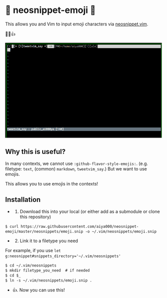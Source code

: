 # :gift: neosnippet-emoji :gift:

This allows you and Vim to input emoji characters via [neosnippet.vim](https://github.com/Shougo/neosnippet.vim).

💪😎👍

![sample](./sample.gif)

## Why this is useful?

In many contexts, we cannot use `:github-flavor-style-emojis:`. (e.g. filetype: `text`, (common) `markdown`, `tweetvim_say`.)
But we want to use emojis.

This allows you to use emojis in the contexts!

## Installation

- 1. Download this into your local (or either add as a submodule or clone this repository)

```shell-session
$ curl https://raw.githubusercontent.com/aiya000/neosnippet-emoji/master/neosnippets/emoji.snip -o ~/.vim/neosnippets/emoji.snip
```

- 2. Link it to a filetype you need

For example, if you use `let g:neosnippet#snippets_directory='~/.vim/neosnippets'`

```shell-session
$ cd ~/.vim/neosnippets
$ mkdir filetype_you_need  # if needed
$ cd $_
$ ln -s ~/.vim/neosnippets/emoji.snip .
```

- :+1:. Now you can use this!
